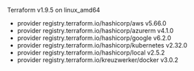 Terraform v1.9.5
on linux_amd64
+ provider registry.terraform.io/hashicorp/aws v5.66.0
+ provider registry.terraform.io/hashicorp/azurerm v4.1.0
+ provider registry.terraform.io/hashicorp/google v6.2.0
+ provider registry.terraform.io/hashicorp/kubernetes v2.32.0
+ provider registry.terraform.io/hashicorp/local v2.5.2
+ provider registry.terraform.io/kreuzwerker/docker v3.0.2

